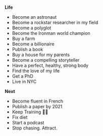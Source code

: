 **Life**

* Become an astronaut
* Become a rockstar researcher in my field
* Become a polyglot
* Become the Ironman world champion
* Buy a farm
* Become a billionaire
* Publish a book
* Buy a house for my parents
* Become a compelling storyteller
* Have a perfect, healthy, strong body
* Find the love of my life
* Get a PhD
* Live in NYC


**Next**

* Become fluent in French
* Publish a paper by 2021
* Keep Training 👍🏻
* Fix diet
* Start a podcast
* Stop chasing. Attract.


